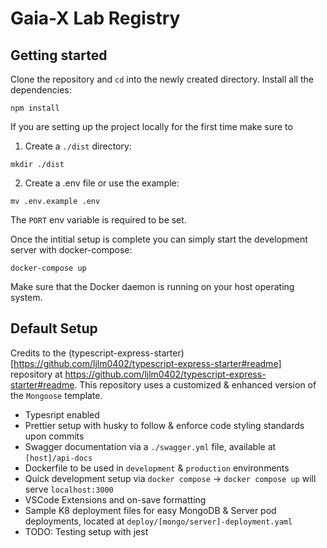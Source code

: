 # Gaia-X Lab Registry

## Getting started

Clone the repository and `cd` into the newly created directory.
Install all the dependencies:
```
npm install
```

If you are setting up the project locally for the first time make sure to

1. Create a `./dist` directory:
```
mkdir ./dist
```
2. Create a .env file or use the example:
```
mv .env.example .env
```

The `PORT` env variable is required to be set.


Once the intitial setup is complete you can simply start the development server with docker-compose:
```
docker-compose up
```

Make sure that the Docker daemon is running on your host operating system.


## Default Setup

Credits to the (typescript-express-starter)[https://github.com/ljlm0402/typescript-express-starter#readme] repository at https://github.com/ljlm0402/typescript-express-starter#readme. This repository uses a customized & enhanced version of the `Mongoose` template.

- Typesript enabled
- Prettier setup with husky to follow & enforce code styling standards upon commits
- Swagger documentation via a `./swagger.yml` file, available at `[host]/api-docs`
- Dockerfile to be used in `development` & `production` environments
- Quick development setup via `docker compose` -> `docker compose up` will serve `localhost:3000`
- VSCode Extensions and on-save formatting
- Sample K8 deployment files for easy MongoDB & Server pod deployments, located at `deploy/[mongo/server]-deployment.yaml`
- TODO: Testing setup with jest
